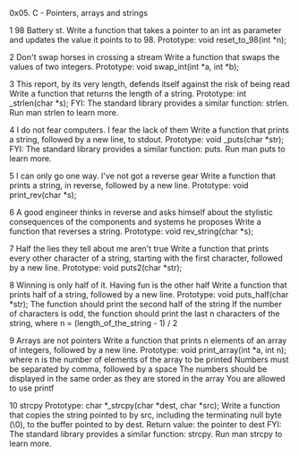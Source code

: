 0x05. C - Pointers, arrays and strings

1 98 Battery st.
Write a function that takes a pointer to an int as parameter and updates the value it points to to 98.
Prototype: void reset_to_98(int *n);

2 Don't swap horses in crossing a stream
Write a function that swaps the values of two integers.
Prototype: void swap_int(int *a, int *b);

3 This report, by its very length, defends itself against the risk of being read
Write a function that returns the length of a string.
Prototype: int _strlen(char *s); FYI: The standard library provides a similar function: strlen. Run man strlen to learn more.

4 I do not fear computers. I fear the lack of them
Write a function that prints a string, followed by a new line, to stdout.
Prototype: void _puts(char *str); FYI: The standard library provides a similar function: puts. Run man puts to learn more.

5 I can only go one way. I've not got a reverse gear
Write a function that prints a string, in reverse, followed by a new line.
Prototype: void print_rev(char *s);

6 A good engineer thinks in reverse and asks himself about the stylistic consequences of the components and systems he proposes
Write a function that reverses a string.
Prototype: void rev_string(char *s);

7 Half the lies they tell about me aren't true
Write a function that prints every other character of a string, starting with the first character, followed by a new line.
Prototype: void puts2(char *str);

8 Winning is only half of it. Having fun is the other half
Write a function that prints half of a string, followed by a new line.
Prototype: void puts_half(char *str); The function should print the second half of the string If the number of characters is odd, the function should print the last n characters of the string, where n = (length_of_the_string - 1) / 2

9 Arrays are not pointers
Write a function that prints n elements of an array of integers, followed by a new line.
Prototype: void print_array(int *a, int n); where n is the number of elements of the array to be printed Numbers must be separated by comma, followed by a space The numbers should be displayed in the same order as they are stored in the array You are allowed to use printf

10 strcpy
Prototype: char *_strcpy(char *dest, char *src); Write a function that copies the string pointed to by src, including the terminating null byte (\0), to the buffer pointed to by dest.
Return value: the pointer to dest FYI: The standard library provides a similar function: strcpy. Run man strcpy to learn more.

